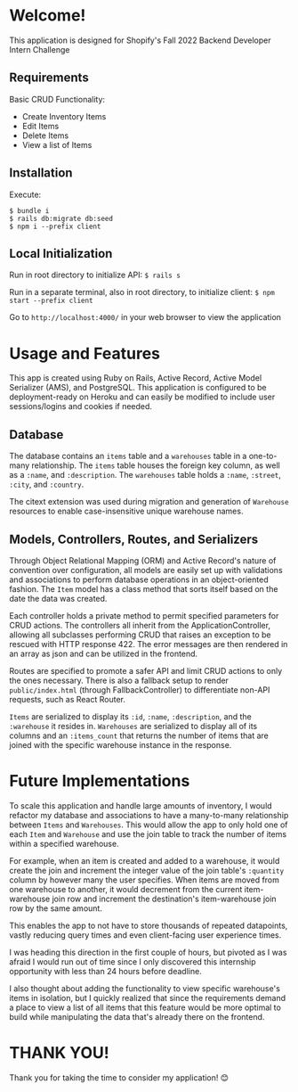 # Welcome!

This application is designed for Shopify's Fall 2022 Backend Developer Intern Challenge

## Requirements

Basic CRUD Functionality:
- Create Inventory Items
- Edit Items
- Delete Items
- View a list of Items

## Installation

Execute:
```
$ bundle i
$ rails db:migrate db:seed
$ npm i --prefix client
```

## Local Initialization

Run in root directory to initialize API: `$ rails s`

Run in a separate terminal, also in root directory, to initialize client: `$ npm start --prefix client`

Go to `http://localhost:4000/` in your web browser to view the application

# Usage and Features

This app is created using Ruby on Rails, Active Record, Active Model Serializer (AMS), and PostgreSQL. This application is configured to be deployment-ready on Heroku and can easily be modified to include user sessions/logins and cookies if needed.

## Database

The database contains an `items` table and a `warehouses` table in a one-to-many relationship. The `items` table houses the foreign key column, as well as a `:name`, and `:description`. The `warehouses` table holds a `:name`, `:street`, `:city`, and `:country`.

The citext extension was used during migration and generation of `Warehouse` resources to enable case-insensitive unique warehouse names.

## Models, Controllers, Routes, and Serializers

Through Object Relational Mapping (ORM) and Active Record's nature of convention over configuration, all models are easily set up with validations and associations to perform database operations in an object-oriented fashion. The `Item` model has a class method that sorts itself based on the date the data was created.

Each controller holds a private method to permit specified parameters for CRUD actions. The controllers all inherit from the ApplicationController, allowing all subclasses performing CRUD that raises an exception to be rescued with HTTP response 422. The error messages are then rendered in an array as json and can be utilized in the frontend.

Routes are specified to promote a safer API and limit CRUD actions to only the ones necessary. There is also a fallback setup to render `public/index.html` (through FallbackController) to differentiate non-API requests, such as React Router.

`Items` are serialized to display its `:id`, `:name`, `:description`, and the `:warehouse` it resides in. `Warehouses` are serialized to display all of its columns and an `:items_count` that returns the number of items that are joined with the specific warehouse instance in the response.

# Future Implementations

To scale this application and handle large amounts of inventory, I would refactor my database and associations to have a many-to-many relationship between `Items` and `Warehouses`. This would allow the app to only hold one of each `Item` and `Warehouse` and use the join table to track the number of items within a specified warehouse. 

For example, when an item is created and added to a warehouse, it would create the join and increment the integer value of the join table's `:quantity` column by however many the user specifies. When items are moved from one warehouse to another, it would decrement from the current item-warehouse join row and increment the destination's item-warehouse join row by the same amount.

This enables the app to not have to store thousands of repeated datapoints, vastly reducing query times and even client-facing user experience times.

I was heading this direction in the first couple of hours, but pivoted as I was afraid I would run out of time since I only discovered this internship opportunity with less than 24 hours before deadline.

I also thought about adding the functionality to view specific warehouse's items in isolation, but I quickly realized that since the requirements demand a place to view a list of all items that this feature would be more optimal to build while manipulating the data that's already there on the frontend.

# THANK YOU!

Thank you for taking the time to consider my application! 😊